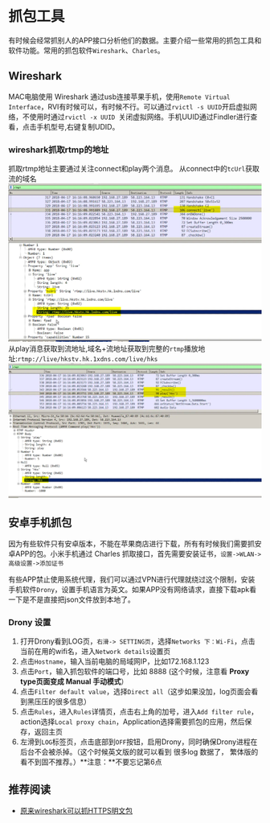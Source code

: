 # 抓包工具
有时候会经常抓别人的APP接口分析他们的数据。主要介绍一些常用的抓包工具和软件功能。常用的抓包软件`Wireshark`、`Charles`。 

## Wireshark
MAC电脑使用 Wireshark 通过usb连接苹果手机，使用`Remote Virtual Interface`，RVI有时候可以，有时候不行。可以通过`rvictl -s UUID`开启虚拟网络，不使用时通过`rvictl -x UUID `关闭虚拟网络。手机UUID通过Findler进行查看，点击手机型号,右键复制UDID。

### wireshark抓取rtmp的地址
抓取rtmp地址主要通过关注connect和play两个消息。 从connect中的`tcUrl`获取流的域名
![](./imgs/tool_connect.png)
从play消息获取到流地址,域名+流地址获取到完整的`rtmp`播放地址:`rtmp://live/hkstv.hk.1xdns.com/live/hks`
![](imgs/tool_play.png)


## 安卓手机抓包
因为有些软件只有安卓版本，不能在苹果商店进行下载，所有有时候我们需要抓安卓APP的包。小米手机通过 Charles 抓取接口，首先需要安装证书，`设置->WLAN->高级设置->添加证书`

有些APP禁止使用系统代理，我们可以通过VPN进行代理就绕过这个限制，安装手机软件`Drony`，设置手机语言为英文。如果APP没有网络请求，直接下载apk看一下是不是直接把json文件放到本地了。

### Drony 设置
1. 打开Drony看到LOG页，`右滑-> SETTING页`，选择`Networks 下：Wi-Fi`，点击当前在用的wifi名，进入`Network details`设置页
2. 点击`Hostname`，输入当前电脑的局域网IP，比如172.168.1.123
3. 点击`Port`，输入抓包软件的端口号，比如 8888   (这个时候，注意看 **Proxy type页面变成 Manual 手动模式**）
4. 点击`Filter default value`，选择`Direct all`（这步如果没加，log页面会看到黑压压的很多信息）
5. 点击`Rules`，进入`Rules`详情页，点击右上角的加号，进入`Add filter rule`，action选择`Local proxy chain`，Application选择需要抓包的应用，然后保存，返回主页
6. 左滑到`LOG`标签页，点击底部到`OFF`按钮，启用Drony，同时确保Drony进程在后台不会被杀掉。（这个时候英文版的就可以看到 很多log 数据了， 繁体版的看不到固不推荐。）**注意：**不要忘记第6点

## 推荐阅读
* [原来wireshark可以抓HTTPS明文包](https://segmentfault.com/a/1190000023568902)